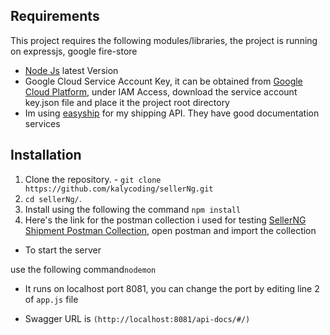 

## Requirements

This project requires the following modules/libraries, the project is running on expressjs, google fire-store 

* [Node Js](https://nodejs.com) latest Version
* Google Cloud Service Account Key, it can be obtained from [Google Cloud Platform](https://console.cloud.google.com/iam-admin/serviceaccounts/), under IAM Access, download the service account key.json file and place it the project root directory
* Im using [easyship](https://easyship.com/) for my shipping API. They have good documentation services


## Installation


1. Clone the repository. - ```git clone https://github.com/kalycoding/sellerNg.git```
2. ```cd sellerNg/```.
3. Install using the following the command
   ```npm install```
4. Here's the link for the postman collection i used for testing [SellerNG Shipment Postman Collection](https://www.getpostman.com/collections/64d291ba7d42533fcc82), open postman and import the collection



* To start the server

use the following command```nodemon```

* It runs on localhost port 8081, you can change the port by editing line 2 of ```app.js``` file

* Swagger URL is ```(http://localhost:8081/api-docs/#/)```
